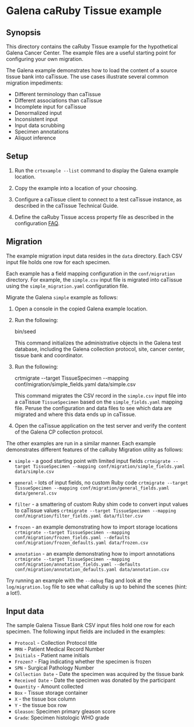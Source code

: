 Galena caRuby Tissue example
============================

Synopsis
--------
This directory contains the caRuby Tissue example for the hypothetical Galena Cancer Center.
The example files are a useful starting point for configuring your own migration.

The Galena example demonstrates how to load the content of a source tissue bank into caTissue.
The use cases illustrate several common migration impediments:

* Different terminology than caTissue
* Different associations than caTissue
* Incomplete input for caTissue
* Denormalized input
* Inconsistent input
* Input data scrubbing
* Specimen annotations
* Aliquot inference

Setup
-----
1. Run the `crtexample --list` command to display the Galena example location.

2. Copy the example into a location of your choosing.

3. Configure a caTissue client to connect to a test caTissue instance, as described in the
   caTissue Technical Guide.

4. Define the caRuby Tissue access property file as described in the configuration
   [FAQ](how-do-i-configure-caruby-to-work-with-catissue).

Migration
---------
The example migration input data resides in the `data` directory.
Each CSV input file holds one row for each specimen.

Each example has a field mapping configuration in the `conf/migration` directory.
For example, the `simple.csv` input file is migrated into caTissue using the
`simple_migration.yaml` configuration file.

Migrate the Galena `simple` example as follows:

1. Open a console in the copied Galena example location.

2. Run the following:

      bin/seed
   
   This command initializes the administrative objects in the Galena test database,
   including the Galena collection protocol, site, cancer center, tissue bank and coordinator.

3. Run the following:

      crtmigrate --target TissueSpecimen --mapping conf/migration/simple_fields.yaml data/simple.csv

   This command migrates the CSV record in the `simple.csv` input file into a caTissue
   `TissueSpecimen` based on the `simple_fields.yaml` mapping file.
   Peruse the configuration and data files to see which data are migrated and
   where this data ends up in caTissue.
   
4. Open the caTissue application on the test server and verify the content of the
   Galena CP collection protocol.
   
The other examples are run in a similar manner. Each example demonstrates different
features of the caRuby Migration utility as follows:

* `simple` - a good starting point with limited input fields
   `crtmigrate --target TissueSpecimen --mapping conf/migration/simple_fields.yaml data/simple.csv` 

* `general` - lots of input fields, no custom Ruby code
   `crtmigrate --target TissueSpecimen --mapping conf/migration/general_fields.yaml data/general.csv`

* `filter` - a smattering of custom Ruby shim code to convert input values to caTissue values
   `crtmigrate --target TissueSpecimen --mapping conf/migration/filter_fields.yaml data/filter.csv`

* `frozen` - an example demonstrating how to import storage locations
   `crtmigrate --target TissueSpecimen --mapping conf/migration/frozen_fields.yaml --defaults conf/migration/frozen_defaults.yaml data/frozen.csv` 

* `annotation` - an example demonstrating how to import annotations
   `crtmigrate --target TissueSpecimen --mapping conf/migration/annotation_fields.yaml --defaults conf/migration/annotation_defaults.yaml data/annotation.csv `

Try running an example with the `--debug` flag and look at the `log/migration.log` file to see
what caRuby is up to behind the scenes (hint: a lot!).

Input data
----------
The sample Galena Tissue Bank CSV input files hold one row for each specimen.
The following input fields are included in the examples:

* `Protocol` - Collection Protocol title
* `MRN` - Patient Medical Record Number
* `Initials` - Patient name initials
* `Frozen?` - Flag indicating whether the specimen is frozen
* `SPN` - Surgical Pathology Number
* `Collection Date` - Date the specimen was acquired by the tissue bank
* `Received Date` - Date the specimen was donated by the participant
* `Quantity` - Amount collected
* `Box` - Tissue storage container
* `X` - the tissue box column
* `Y` - the tissue box row
* `Gleason`: Specimen primary gleason score
* `Grade`: Specimen histologic WHO grade


